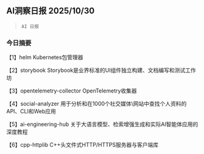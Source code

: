 ## AI洞察日报 2025/10/30

>  `AI 日报` 

### 今日摘要

【1】helm
Kubernetes包管理器

【2】storybook
Storybook是业界标准的UI组件独立构建、文档编写和测试工作坊

【3】opentelemetry-collector
OpenTelemetry收集器

【4】social-analyzer
用于分析和在1000个社交媒体\网站中查找个人资料的API、CLI和Web应用

【5】ai-engineering-hub
关于大语言模型、检索增强生成和实际AI智能体应用的深度教程

【6】cpp-httplib
C++头文件式HTTP/HTTPS服务器与客户端库

